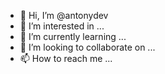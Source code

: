- 👋 Hi, I’m @antonydev
- 👀 I’m interested in ...
- 🌱 I’m currently learning ...
- 💞️ I’m looking to collaborate on ...
- 📫 How to reach me ...

<!---
antonydev/antonydev is a ✨ special ✨ repository because its `README.md` (this file) appears on your GitHub profile.
You can click the Preview link to take a look at your changes.
--->
